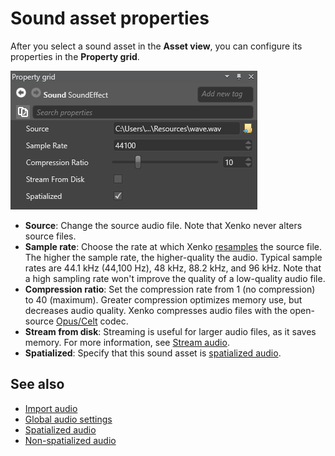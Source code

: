 # Sound asset properties
After you select a sound asset in the **Asset view**, you can configure its properties in the **Property grid**.

![Sound asset properties](media/audio-asset-properties.png)

* **Source**: Change the source audio file. Note that Xenko never alters source files.
* **Sample rate**: Choose the rate at which Xenko [resamples](https://en.wikipedia.org/wiki/Sampling_(signal_processing)#Sampling_rate) the source file. The higher the sample rate, the higher-quality the audio. Typical sample rates are 44.1 kHz (44,100 Hz), 48 kHz, 88.2 kHz, and 96 kHz. Note that a high sampling rate won't improve the quality of a low-quality audio file.
* **Compression ratio**: Set the compression rate from 1 (no compression) to 40 (maximum). Greater compression optimizes memory use, but decreases audio quality. Xenko compresses audio files with the open-source [Opus/Celt](https://en.wikipedia.org/wiki/CELT) codec.
* **Stream from disk**: Streaming is useful for larger audio files, as it saves memory. For more information, see [Stream audio](stream-audio.md).
* **Spatialized**: Specify that this sound asset is [spatialized audio](spatialized-audio.md).

## See also
* [Import audio](import-audio.md)
* [Global audio settings](global-audio-settings.md)
* [Spatialized audio](spatialized-audio.md)
* [Non-spatialized audio](non-spatialized-audio.md)